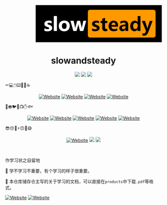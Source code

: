 

<div align=right><img src =".\images\logo.png"/></div>

# <center>slowandsteady<center>



<p align='center'>
<a href="https://github.com/zhangbaiyi/slowandsteady/graphs/contributors" target="_blank"><img src="https://img.shields.io/github/contributors/zhangbaiyi/slowandsteady?style=for-the-badge"></a>
<a href="https://github.com/zhangbaiyi/slowandsteady/graphs/commit-activity" target="_blank"><img src="https://img.shields.io/github/last-commit/zhangbaiyi/slowandsteady?style=for-the-badge"></a>
<a href="https://github.com/zhangbaiyi/slowandsteady/graphs/commit-activity" target="_blank"><img src="https://img.shields.io/github/commit-activity/w/zhangbaiyi/slowandsteady?style=for-the-badge"></a>
</p>



:coffin::computer::computer_mouse::keyboard::calendar::icecream::coffee:

<p align='center'>
    <a href="https://github.com/zhangbaiyi/slowandsteady" target="_blank"><img alt="Website" src="https://img.shields.io/tokei/lines/github/zhangbaiyi/slowandsteady?style=flat-square"></a>
    <a href="https://github.com/zhangbaiyi/slowandsteady/issues" target="_blank"><img alt="Website" src="https://img.shields.io/github/issues/zhangbaiyi/slowandsteady?style=flat-square"></a>
    <a href="https://github.com/zhangbaiyi/slowandsteady/pulls" target="_blank"><img alt="Website" src="https://img.shields.io/github/issues-pr/zhangbaiyi/slowandsteady?style=flat-square"></a>
    <a href="https://github.com/zhangbaiyi/slowandsteady/pulls" target="_blank"><img alt="Website" src="https://img.shields.io/github/issues-pr-closed/zhangbaiyi/slowandsteady?style=flat-square"></a>



:call_me_hand::phone::bird::deciduous_tree::tv::hand::fish:

<p align='center'>
<a href="https://github.com/zhangbaiyi/slowandsteady" target="_blank"><img alt="Website" src="https://img.shields.io/github/stars/zhangbaiyi/slowandsteady?style=social"></a>
<a href="https://github.com/zhangbaiyi" target="_blank"><img alt="Website" src="https://img.shields.io/github/followers/zhangbaiyi?style=social"></a>
    <a href="https://www.reddit.com/user/teethfreewolf" target="_blank"><img alt="Website" src="https://img.shields.io/reddit/user-karma/combined/teethfreewolf?style=social"></a>
    <a href="https://twitter.com/baiyizhang" target="_blank"><img alt="Website" src="https://img.shields.io/twitter/follow/baiyizhang?style=social"></a>
    <a href="https://www.youtube.com/channel/UCS0_naVMRQy-ktJmVkMrm2Q" target="_blank"><img alt="Website" src="https://img.shields.io/youtube/channel/subscribers/UCS0_naVMRQy-ktJmVkMrm2Q?style=social"></a>
</p>



:sunglasses::kissing_closed_eyes::thinking::zap::upside_down_face::nerd_face::sweat_smile:

<p align='center'>
<a href="https://weibo.com/u/5834092852" target="_blank"><img alt="Website" src="https://img.shields.io/badge/dynamic/json?style=for-the-badge&logo=sina-weibo&label=Weibo&labelColor=e71f19&color=040000&query=%24.data.totalSubs&url=https%3A%2F%2Fapi.spencerwoo.com%2Fsubstats%2F%3Fsource%3Dweibo%26queryKey%3D5834092852&longCache=true"></a>
    <a><img src="https://img.shields.io/badge/WECHAT-@张佰一-000000.svg?style=for-the-badge&logo=WeChat&labelColor=778899&color=040000"></a>
    <a><img src="https://img.shields.io/static/v1?label=FAKE&message=STUDY&style=for-the-badge&labelColor=8B4513&color=040000"></a></p>

​    

作学习状之自留地

:potato: 学不学习不重要，有个学习的样子很重要。

:beers: 本仓库储存仓主写的关于学习的文档，可以直接在`products`中下载`.pdf`等格式。

<p align='left'>
<a href="https://github.com/zhangbaiyi/slowandsteady/issues/new" target="_blank"><img alt="Website" src="https://img.shields.io/static/v1?label=Go to&message=Issues&labelColor=blue&color=000000"></a>
    <a href="https://github.com/zhangbaiyi/slowandsteady/discussions/new" target="_blank"><img alt="Website" src="https://img.shields.io/static/v1?label=Go to&message=Discussions&labelColor=blue&color=000000"></a>
    </p>



